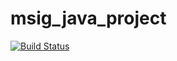 # msig_java_project

[![Build Status](https://travis-ci.org/shouqing777/msig_java_project.svg?branch=master)](https://travis-ci.org/shouqing777/msig_java_project)
